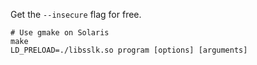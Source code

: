 
Get the `--insecure` flag for free.

```
# Use gmake on Solaris
make
LD_PRELOAD=./libsslk.so program [options] [arguments]
```
